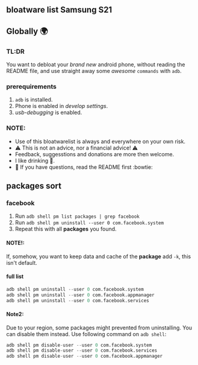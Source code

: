 ## bloatware list Samsung S21

## Globally :earth_africa:

### TL:DR
You want to debloat your *brand new* android phone, without reading the README file, and use straight away some *awesome* `commands` with `adb`.

### prerequirements
1.  `adb` is installed.
2.  Phone is enabled in *develop settings*.
3. *usb-debugging* is enabled.

### NOTE:
- Use of this bloatwarelist is always and everywhere on your own risk.
- :warning: This is not an advice, nor a financial advice! :warning:
- Feedback, suggesstions and donations are more then welcome.
- I like drinking :beer:.
- :green_book: If you have questions, read the README first :bowtie:

## packages sort

### facebook
1. Run `adb shell pm list packages | grep facebook`
2. Run `adb shell pm uninstall --user 0 com.facebook.system`
3. Repeat this with all **packages** you found.
#### NOTE!:
If, somehow, you want to keep data and cache of the **package** add  `-k`, this isn't default.
#### full list
```s
adb shell pm uninstall --user 0 com.facebook.system
adb shell pm uninstall --user 0 com.facebook.appmanager
adb shell pm uninstall --user 0 com.facebook.services
```
#### Note2:
Due to your region, some packages might prevented from uninstalling. You can disable them instead. Use following command on `adb shell`:
```s
adb shell pm disable-user --user 0 com.facebook.system 
adb shell pm disable-user --user 0 com.facebook.services
adb shell pm disable-user --user 0 com.facebook.appmanager
```




